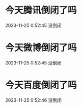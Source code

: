 # 今天腾讯倒闭了吗

2023-11-25 0:52:45 没倒闭

# 今天微博倒闭了吗

2023-11-25 0:52:45 没倒闭

# 今天百度倒闭了吗

2023-11-25 0:52:46 没倒闭

